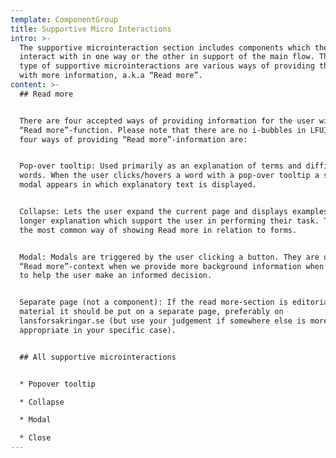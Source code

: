 ```yaml
---
template: ComponentGroup
title: Supportive Micro Interactions
intro: >-
  The supportive microinteraction section includes components which the user can
  interact with in one way or the other in support of the main flow. The main
  type of supportive microinteractions are various ways of providing the user
  with more information, a.k.a “Read more”.
content: >-
  ## Read more


  There are four accepted ways of providing information for the user with a
  “Read more”-function. Please note that there are no i-bubbles in LFUI. The
  four ways of providing “Read more”-information are:


  Pop-over tooltip: Used primarily as an explanation of terms and difficult
  words. When the user clicks/hovers a word with a pop-over tooltip a small
  modal appears in which explanatory text is displayed.


  Collapse: Lets the user expand the current page and displays examples or a
  longer explanation which support the user in performing their task. This is
  the most common way of showing Read more in relation to forms.


  Modal: Modals are triggered by the user clicking a button. They are used in a
  “Read more”-context when we provide more background information when we want
  to help the user make an informed decision.


  Separate page (not a component): If the read more-section is editorial
  material it should be put on a separate page, preferably on
  lansforsakringar.se (but use your judgement if somewhere else is more
  appropriate in your specific case).


  ## All supportive microinteractions


  * Popover tooltip

  * Collapse

  * Modal

  * Close
---
```



